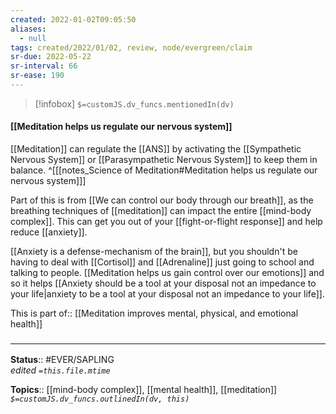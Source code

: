 ```yaml
---
created: 2022-01-02T09:05:50 
aliases:
  - null
tags: created/2022/01/02, review, node/evergreen/claim
sr-due: 2022-05-22
sr-interval: 66
sr-ease: 190
---
```

> [!infobox]
`$=customJS.dv_funcs.mentionedIn(dv)`

#### [[Meditation helps us regulate our nervous system]] 

[[Meditation]] can regulate the [[ANS]] by activating the [[Sympathetic Nervous System]] or [[Parasympathetic Nervous System]] to keep them in balance.
^[[[notes_Science of Meditation#Meditation helps us regulate our nervous system]]]

Part of this is from [[We can control our body through our breath]], as the breathing techniques of [[meditation]] can impact 
the entire [[mind-body complex]].
This can get you out of your [[fight-or-flight response]]
and help reduce [[anxiety]].

[[Anxiety is a defense-mechanism of the brain]], but
you shouldn't be having to deal with [[Cortisol]] and [[Adrenaline]] just going to school and talking to people.
[[Meditation helps us gain control over our emotions]]
and so it helps 
[[Anxiety should be a tool at your disposal not an impedance to your life|anxiety to be a tool at your disposal not an impedance to your life]].

This is
part of:: [[Meditation improves mental, physical, and emotional health]]

### <hr class="footnote"/>

**Status**:: #EVER/SAPLING  
*edited `=this.file.mtime`*

**Topics**:: [[mind-body complex]], [[mental health]], [[meditation]]
*`$=customJS.dv_funcs.outlinedIn(dv, this)`*
